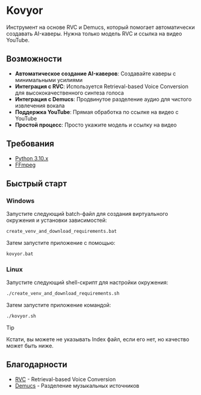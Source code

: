 # Kovyor

Инструмент на основе RVC и Demucs, который помогает автоматически создавать AI-каверы. Нужна только модель RVC и ссылка на видео YouTube.

## Возможности

- **Автоматическое создание AI-каверов**: Создавайте каверы с минимальными усилиями
- **Интеграция с RVC**: Используется Retrieval-based Voice Conversion для высококачественного синтеза голоса
- **Интеграция с Demucs**: Продвинутое разделение аудио для чистого извлечения вокала
- **Поддержка YouTube**: Прямая обработка по ссылке на видео с YouTube
- **Простой процесс**: Просто укажите модель и ссылку на видео

## Требования

- [Python 3.10.x](https://www.python.org/downloads/release/python-3110/)
- [FFmpeg](https://ffmpeg.org/download.html)

## Быстрый старт

### Windows
Запустите следующий batch-файл для создания виртуального окружения и установки зависимостей:
```bash
create_venv_and_download_requirements.bat
```

Затем запустите приложение с помощью:
```bash
kovyor.bat
```

### Linux
Запустите следующий shell-скрипт для настройки окружения:
```bash
./create_venv_and_download_requirements.sh
```

Затем запустите приложение командой:
```bash
./kovyor.sh
```

> [!TIP]
> Кстати, вы можете не указывать Index файл, если его нет, но качество может быть ниже.

## Благодарности

- [RVC](https://github.com/RVC-Project/Retrieval-based-Voice-Conversion) - Retrieval-based Voice Conversion
- [Demucs](https://github.com/facebookresearch/demucs) - Разделение музыкальных источников
